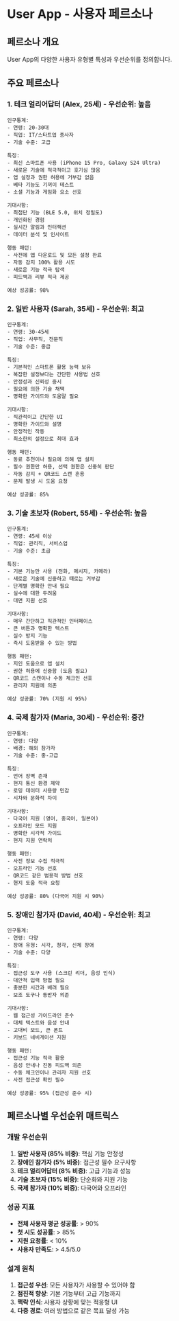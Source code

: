 # User App - 사용자 페르소나

## 페르소나 개요

User App의 다양한 사용자 유형별 특성과 우선순위를 정의합니다.

## 주요 페르소나

### 1. 테크 얼리어답터 (Alex, 25세) - 우선순위: 높음
```
인구통계:
- 연령: 20-30대
- 직업: IT/스타트업 종사자
- 기술 수준: 고급

특징:
- 최신 스마트폰 사용 (iPhone 15 Pro, Galaxy S24 Ultra)
- 새로운 기술에 적극적이고 호기심 많음
- 앱 설정과 권한 허용에 거부감 없음
- 베타 기능도 기꺼이 테스트
- 소셜 기능과 게임화 요소 선호

기대사항:
- 최첨단 기능 (BLE 5.0, 위치 정밀도)
- 개인화된 경험
- 실시간 알림과 인터랙션
- 데이터 분석 및 인사이트

행동 패턴:
- 사전에 앱 다운로드 및 모든 설정 완료
- 자동 감지 100% 활용 시도
- 새로운 기능 적극 탐색
- 피드백과 리뷰 적극 제공

예상 성공률: 98%
```

### 2. 일반 사용자 (Sarah, 35세) - 우선순위: 최고
```
인구통계:
- 연령: 30-45세  
- 직업: 사무직, 전문직
- 기술 수준: 중급

특징:
- 기본적인 스마트폰 활용 능력 보유
- 복잡한 설정보다는 간단한 사용법 선호
- 안정성과 신뢰성 중시
- 필요에 의한 기술 채택
- 명확한 가이드와 도움말 필요

기대사항:
- 직관적이고 간단한 UI
- 명확한 가이드와 설명
- 안정적인 작동
- 최소한의 설정으로 최대 효과

행동 패턴:
- 동료 추천이나 필요에 의해 앱 설치
- 필수 권한만 허용, 선택 권한은 신중히 판단
- 자동 감지 + QR코드 스캔 혼용
- 문제 발생 시 도움 요청

예상 성공률: 85%
```

### 3. 기술 초보자 (Robert, 55세) - 우선순위: 높음
```
인구통계:
- 연령: 45세 이상
- 직업: 관리직, 서비스업
- 기술 수준: 초급

특징:
- 기본 기능만 사용 (전화, 메시지, 카메라)
- 새로운 기술에 신중하고 때로는 거부감
- 단계별 명확한 안내 필요
- 실수에 대한 두려움
- 대면 지원 선호

기대사항:
- 매우 간단하고 직관적인 인터페이스
- 큰 버튼과 명확한 텍스트
- 실수 방지 기능
- 즉시 도움받을 수 있는 방법

행동 패턴:
- 지인 도움으로 앱 설치
- 권한 허용에 신중함 (도움 필요)
- QR코드 스캔이나 수동 체크인 선호
- 관리자 지원에 의존

예상 성공률: 70% (지원 시 95%)
```

### 4. 국제 참가자 (Maria, 30세) - 우선순위: 중간
```
인구통계:
- 연령: 다양
- 배경: 해외 참가자
- 기술 수준: 중-고급

특징:
- 언어 장벽 존재
- 현지 통신 환경 제약
- 로밍 데이터 사용량 민감
- 시차와 문화적 차이

기대사항:
- 다국어 지원 (영어, 중국어, 일본어)
- 오프라인 모드 지원
- 명확한 시각적 가이드
- 현지 지원 연락처

행동 패턴:
- 사전 정보 수집 적극적
- 오프라인 기능 선호
- QR코드 같은 범용적 방법 선호
- 현지 도움 적극 요청

예상 성공률: 80% (다국어 지원 시 90%)
```

### 5. 장애인 참가자 (David, 40세) - 우선순위: 최고
```
인구통계:
- 연령: 다양
- 장애 유형: 시각, 청각, 신체 장애
- 기술 수준: 다양

특징:
- 접근성 도구 사용 (스크린 리더, 음성 인식)
- 대안적 입력 방법 필요
- 충분한 시간과 배려 필요
- 보조 도구나 동반자 의존

기대사항:
- 웹 접근성 가이드라인 준수
- 대체 텍스트와 음성 안내
- 고대비 모드, 큰 폰트
- 키보드 네비게이션 지원

행동 패턴:
- 접근성 기능 적극 활용
- 음성 안내나 진동 피드백 의존
- 수동 체크인이나 관리자 지원 선호
- 사전 접근성 확인 필수

예상 성공률: 95% (접근성 준수 시)
```

## 페르소나별 우선순위 매트릭스

### 개발 우선순위
1. **일반 사용자 (85% 비중)**: 핵심 기능 안정성
2. **장애인 참가자 (5% 비중)**: 접근성 필수 요구사항  
3. **테크 얼리어답터 (8% 비중)**: 고급 기능과 성능
4. **기술 초보자 (15% 비중)**: 단순화와 지원 기능
5. **국제 참가자 (10% 비중)**: 다국어와 오프라인

### 성공 지표
- **전체 사용자 평균 성공률**: > 90%
- **첫 시도 성공률**: > 85%
- **지원 요청률**: < 10%
- **사용자 만족도**: > 4.5/5.0

### 설계 원칙
1. **접근성 우선**: 모든 사용자가 사용할 수 있어야 함
2. **점진적 향상**: 기본 기능부터 고급 기능까지
3. **맥락 인식**: 사용자 상황에 맞는 적응형 UI
4. **다중 경로**: 여러 방법으로 같은 목표 달성 가능
